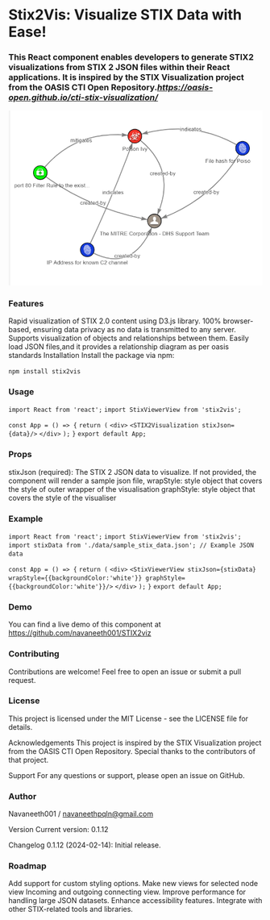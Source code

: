 # Stix2Vis: Visualize STIX Data with Ease!

### This React component enables developers to generate STIX2 visualizations from STIX 2 JSON files within their React applications. It is inspired by the STIX Visualization project from the OASIS CTI Open Repository.***https://oasis-open.github.io/cti-stix-visualization/***

![Sample rendering of a STIX2 Json indicating malware, indicators and identity](./public/stix2.png)

### Features

Rapid visualization of STIX 2.0 content using D3.js library.
100% browser-based, ensuring data privacy as no data is transmitted to any server.
Supports visualization of objects and relationships between them.
Easily load JSON files,and it provides a relationship diagram as per oasis standards
Installation
Install the package via npm:

`npm install stix2vis`

### Usage

`import React from 'react';`
`import StixViewerView from 'stix2vis';`

`const App = () => {`
`return (`
`<div>`
`<STIX2Visualization stixJson={data}/>`
`</div>`
`);`
`}`
`export default App;`

### Props

stixJson (required): The STIX 2 JSON data to visualize. If not provided, the component will render a sample json file,
wrapStyle: style object that covers the style of outer wrapper of the visualisation
graphStyle: style object that covers the style of the visualiser

### Example

`import React from 'react';`
`import StixViewerView from 'stix2vis';`
`import stixData from './data/sample_stix_data.json'; // Example JSON data`

`const App = () => {`
`return (`
`<div>`
`<StixViewerView stixJson={stixData} wrapStyle={{backgroundColor:'white'}} graphStyle={{backgroundColor:'white'}}/>`
`</div>`
`);`
`}`
`export default App;`

### Demo

You can find a live demo of this component at https://github.com/navaneeth001/STIX2viz

### Contributing

Contributions are welcome! Feel free to open an issue or submit a pull request.

### License

This project is licensed under the MIT License - see the LICENSE file for details.

Acknowledgements
This project is inspired by the STIX Visualization project from the OASIS CTI Open Repository. Special thanks to the contributors of that project.

Support
For any questions or support, please open an issue on GitHub.

### Author

Navaneeth001 / navaneethpqln@gmail.com

Version
Current version: 0.1.12

Changelog
0.1.12 (2024-02-14): Initial release.

### Roadmap

Add support for custom styling options.
Make new views for selected node view
Incoming and outgoing connecting view.
Improve performance for handling large JSON datasets.
Enhance accessibility features.
Integrate with other STIX-related tools and libraries.
